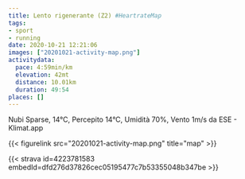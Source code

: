 ```yaml
---
title: Lento rigenerante (Z2) #HeartrateMap
tags:
- sport
- running
date: 2020-10-21 12:21:06
images: ["20201021-activity-map.png"]
activitydata:
  pace: 4:59min/km
  elevation: 42mt
  distance: 10.01km
  duration: 49:54
places: []
---
```


Nubi Sparse, 14°C, Percepito 14°C, Umidità 70%, Vento 1m/s da ESE - Klimat.app



{{< figurelink src="20201021-activity-map.png" title="map" >}}


{{< strava id=4223781583 embedId=dfd276d37826cec05195477c7b53355048b347be >}}
